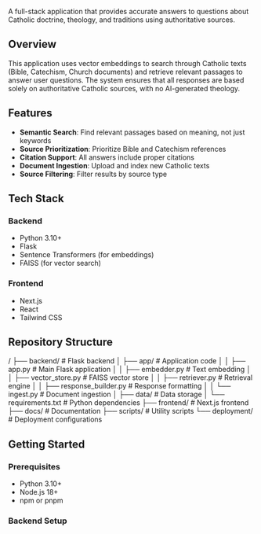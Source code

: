 A full-stack application that provides accurate answers to questions about Catholic doctrine, theology, and traditions using authoritative sources.

## Overview

This application uses vector embeddings to search through Catholic texts (Bible, Catechism, Church documents) and retrieve relevant passages to answer user questions. The system ensures that all responses are based solely on authoritative Catholic sources, with no AI-generated theology.

## Features

- **Semantic Search**: Find relevant passages based on meaning, not just keywords
- **Source Prioritization**: Prioritize Bible and Catechism references
- **Citation Support**: All answers include proper citations
- **Document Ingestion**: Upload and index new Catholic texts
- **Source Filtering**: Filter results by source type

## Tech Stack

### Backend
- Python 3.10+
- Flask
- Sentence Transformers (for embeddings)
- FAISS (for vector search)

### Frontend
- Next.js
- React
- Tailwind CSS

## Repository Structure
/
├── backend/ # Flask backend
│ ├── app/ # Application code
│ │ ├── app.py # Main Flask application
│ │ ├── embedder.py # Text embedding
│ │ ├── vector_store.py # FAISS vector store
│ │ ├── retriever.py # Retrieval engine
│ │ ├── response_builder.py # Response formatting
│ │ └── ingest.py # Document ingestion
│ ├── data/ # Data storage
│ └── requirements.txt # Python dependencies
├── frontend/ # Next.js frontend
├── docs/ # Documentation
├── scripts/ # Utility scripts
└── deployment/ # Deployment configurations


## Getting Started

### Prerequisites

- Python 3.10+
- Node.js 18+
- npm or pnpm

### Backend Setup
